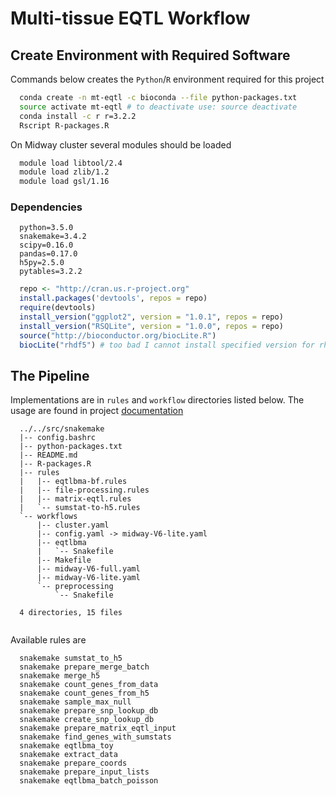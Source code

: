 # Multi-tissue EQTL Workflow
## Create Environment with Required Software
Commands below creates the `Python`/`R` environment required for this project

```bash
  conda create -n mt-eqtl -c bioconda --file python-packages.txt
  source activate mt-eqtl # to deactivate use: source deactivate
  conda install -c r r=3.2.2
  Rscript R-packages.R
```

On Midway cluster several modules should be loaded

```bash
  module load libtool/2.4
  module load zlib/1.2
  module load gsl/1.16
```

### Dependencies
```
  python=3.5.0
  snakemake=3.4.2
  scipy=0.16.0
  pandas=0.17.0
  h5py=2.5.0
  pytables=3.2.2
```

```r
  repo <- "http://cran.us.r-project.org"
  install.packages('devtools', repos = repo)
  require(devtools)
  install_version("ggplot2", version = "1.0.1", repos = repo)
  install_version("RSQLite", version = "1.0.0", repos = repo)
  source("http://bioconductor.org/biocLite.R")
  biocLite("rhdf5") # too bad I cannot install specified version for rhdf5
```

## The Pipeline
Implementations are in `rules` and `workflow` directories listed below. The usage are found in project [documentation](../../doc/notes)

```
  ../../src/snakemake
  |-- config.bashrc
  |-- python-packages.txt
  |-- README.md
  |-- R-packages.R
  |-- rules
  |   |-- eqtlbma-bf.rules
  |   |-- file-processing.rules
  |   |-- matrix-eqtl.rules
  |   `-- sumstat-to-h5.rules
  `-- workflows
      |-- cluster.yaml
      |-- config.yaml -> midway-V6-lite.yaml
      |-- eqtlbma
      |   `-- Snakefile
      |-- Makefile
      |-- midway-V6-full.yaml
      |-- midway-V6-lite.yaml
      `-- preprocessing
          `-- Snakefile
  
  4 directories, 15 files
  
```

Available rules are

```
  snakemake sumstat_to_h5
  snakemake prepare_merge_batch
  snakemake merge_h5
  snakemake count_genes_from_data
  snakemake count_genes_from_h5
  snakemake sample_max_null
  snakemake prepare_snp_lookup_db
  snakemake create_snp_lookup_db
  snakemake prepare_matrix_eqtl_input
  snakemake find_genes_with_sumstats
  snakemake eqtlbma_toy
  snakemake extract_data
  snakemake prepare_coords
  snakemake prepare_input_lists
  snakemake eqtlbma_batch_poisson
  
```

